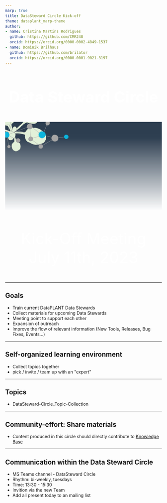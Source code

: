 ```yaml
---
marp: true
title: DataSteward Circle Kick-off
theme: dataplant_marp-theme
author: 
- name: Cristina Martins Rodrigues
  github: https://github.com/CMR248
  orcid: https://orcid.org/0000-0002-4849-1537
- name: Dominik Brilhaus
  github: https://github.com/brilator
  orcid: https://orcid.org/0000-0001-9021-3197
---
```


# Data Steward Circle

<style scoped>

h1, p{
    color: white;
    text-align:center;
    /* font-variant: small-caps; */
    font-size: 50px
} 

</style>

![bg fit](./../../../../img/DataPLANT-Background.png)

Kick-Off Meeting
July 11th, 2023

---

## Goals

- Train current DataPLANT Data Stewards
- Collect materials for upcoming Data Stewards
- Meeting point to support each other
- Expansion of outreach
- Improve the flow of relevant information (New Tools, Releases, Bug Fixes, Events...)

---

## Self-organized learning environment

- Collect topics together
- pick / invite / team up with an "expert"


--- 


## Topics

- DataSteward-Circle_Topic-Collection

<!--(could also be iframe-embedded....)-->

---

## Community-effort: Share materials

- Content produced in this circle should directly contribute to [Knowledge Base](https://nfdi4plants.org/nfdi4plants.knowledgebase/index.html)

---

## Communication within the Data Steward Circle

- MS Teams channel - DataSteward Circle
- Rhythm: bi-weekly, tuesdays
- Time: 13:30 - 15:30
- Invition via the new Team
- Add all present today to an mailing list


<!--
---

## Basic Info

- Chat / calls / meetings: MS teams
- 

-->
